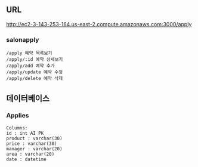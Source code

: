 ## URL

http://ec2-3-143-253-164.us-east-2.compute.amazonaws.com:3000/apply

### salonapply

```
/apply 예약 목록보기
/apply/:id 예약 상세보기
/apply/add 예약 추가
/apply/update 예약 수정
/apply/delete 예약 삭제
```

## 데이터베이스

### Applies

```
Columns:
id : int AI PK
product : varchar(30)
price : varchar(30)
manager : varchar(20)
area : varchar(20)
date : datetime
```
